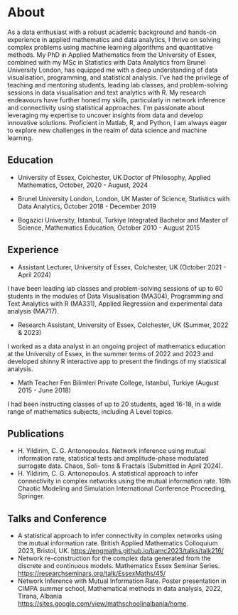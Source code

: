 # About

As a data enthusiast with a robust academic background and hands-on experience in applied mathematics and data analytics, I thrive on solving complex problems using machine learning algorithms and quantitative methods. My PhD in Applied Mathematics from the University of Essex, combined with my MSc in Statistics with Data Analytics from Brunel University London, has equipped me with a deep understanding of data visualisation, programming, and statistical analysis. I've had the privilege of teaching and mentoring students, leading lab classes, and problem-solving sessions in data visualisation and text analytics with R. My research endeavours have further honed my skills, particularly in network inference and connectivity using statistical approaches. I'm passionate about leveraging my expertise to uncover insights from data and develop innovative solutions. Proficient in Matlab, R, and Python, I am always eager to explore new challenges in the realm of data science and machine learning.

## Education

* University of Essex, Colchester, UK
Doctor of Philosophy, Applied Mathematics, October, 2020 - August, 2024

* Brunel University London, London, UK
Master of Science, Statistics with Data Analytics, October 2018 - December 2019

* Bogazici University,
Istanbul, Turkiye
Integrated Bachelor and Master of Science, Mathematics Education, October 2010 -
August 2015

## Experience

* Assistant Lecturer, University of Essex, Colchester, UK (October 2021 - April 2024)

I have been leading lab classes and problem-solving sessions of up to 60 students in
the modules of Data Visualisation (MA304), Programming and Text Analytics with R
(MA331), Applied Regression and experimental data analysis (MA717).

* Research Assistant, University of Essex, Colchester, UK (Summer, 2022 & 2023) 

I worked as a data analyst in an ongoing project of mathematics education at the
University of Essex, in the summer terms of 2022 and 2023 and developed shinny R
interactive app to present the findings of my statistical analysis.

* Math Teacher Fen Bilimleri Private College, Istanbul, Turkiye (August 2015 - June 2018)

I had been instructing classes of up to 20 students, aged 16-18, in a wide range of
mathematics subjects, including A Level topics.

## Publications

* H. Yildirim, C. G. Antonopoulos. Network inference using mutual information
rate, statistical tests and amplitude-phase modulated surrogate data. Chaos, Soli-
tons & Fractals (Submitted in April 2024).
* H. Yildirim, C. G. Antonopoulos. A statistical approach to infer connectivity in
complex networks using the mutual information rate. 16th Chaotic Modeling and
Simulation International Conference Proceeding, Springer.

## Talks and Conference

* A statistical approach to infer connectivity in complex networks using the mutual
information rate. British Applied Mathematics Colloquium 2023, Bristol, UK.
https://engmaths.github.io/bamc2023/talks/talk216/
* Network re-construction for the complex data generated from the discrete and
continuous models. Mathematics Essex Seminar Series. https://researchseminars.org/talk/EssexMaths/45/
* Network Inference with Mutual Information Rate. Poster presentation in CIMPA
summer school, Mathematical methods in data analysis, 2022, Tirana, Albania
https://sites.google.com/view/mathschoolinalbania/home.
